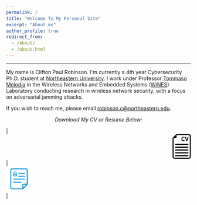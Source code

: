 ```yaml
---
permalink: /
title: "Welcome To My Personal Site"
excerpt: "About me"
author_profile: true
redirect_from: 
  - /about/
  - /about.html
---
```

<hr>

My name is Clifton Paul Robinson. I'm currently a 4th year Cybersecurity Ph.D. student at <a href="https://www.northeastern.edu/" target="_blank">Northeastern University</a>. I work under Professor <a href="https://ece.northeastern.edu/wineslab/tmelodia.php" target="_blank">Tommaso Melodia</a> in the Wireless Networks and Embedded Systems (<a href="https://ece.northeastern.edu/wineslab/index.php" target="_blank">WiNES</a>) Laboratory conducting research in wireless network security, with a focus on adversarial jamming attacks.


If you wish to reach me, please email <a href="mailto:robinson.c@northeastern.edu" target="_blank">robinson.c@northeastern.edu</a>.


<p align="center"><i>Download My CV or Resume Below:</i></p>
| <div class="col" align="right"><a href="./files/CV22.pdf" target="_blank" download="Robinson CV"><img src="./images/cvbutton.png" alt="CV" style="width:50px;"><br></a></div>    | <div class="col" align="left"><a href="./files/Robinson_Resume_22.pdf" target="_blank" download="Robinson Resume"><img src="./images/resumebutton.png" alt="Resume" style="width:70px;"></a></div>    |




